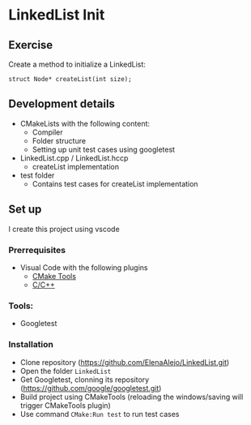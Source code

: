 # LinkedList Init
## Exercise

Create a method to initialize a LinkedList:

```
struct Node* createList(int size);
```
## Development details

- CMakeLists with the following content:
  - Compiler
  - Folder structure 
  - Setting up unit test cases using googletest
- LinkedList.cpp / LinkedList.hccp
  - createList implementation
- test folder
  - Contains test cases for createList implementation
 
## Set up
I create this project using vscode
### Prerrequisites
- Visual Code with the following plugins
  - [CMake Tools](https://marketplace.visualstudio.com/items?itemName=ms-vscode.cmake-tools)
  - [C/C++](https://marketplace.visualstudio.com/items?itemName=ms-vscode.cpptools)
### Tools:
- Googletest
### Installation
- Clone repository (https://github.com/ElenaAlejo/LinkedList.git)
- Open the folder `LinkedList`
- Get Googletest, clonning its repository (https://github.com/google/googletest.git)
- Build project using CMakeTools (reloading the windows/saving will trigger CMakeTools plugin)
- Use command `CMake:Run test` to run test cases
